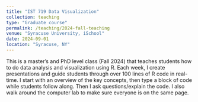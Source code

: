```yaml
---
title: "IST 719 Data Visualization"
collection: teaching
type: "Graduate course"
permalink: /teaching/2024-fall-teaching
venue: "Syracuse University, iSchool"
date: 2024-09-01
location: "Syracuse, NY"
---
```

This is a master’s and PhD level class (Fall 2024) that teaches students how to do data analysis and visualization using R. Each week, I create presentations and guide students through over 100 lines of R code in real-time. I start with an overview of the key concepts, then type a block of code while students follow along. Then I ask questions/explain the code. I also walk around the computer lab to make sure everyone is on the same page.
